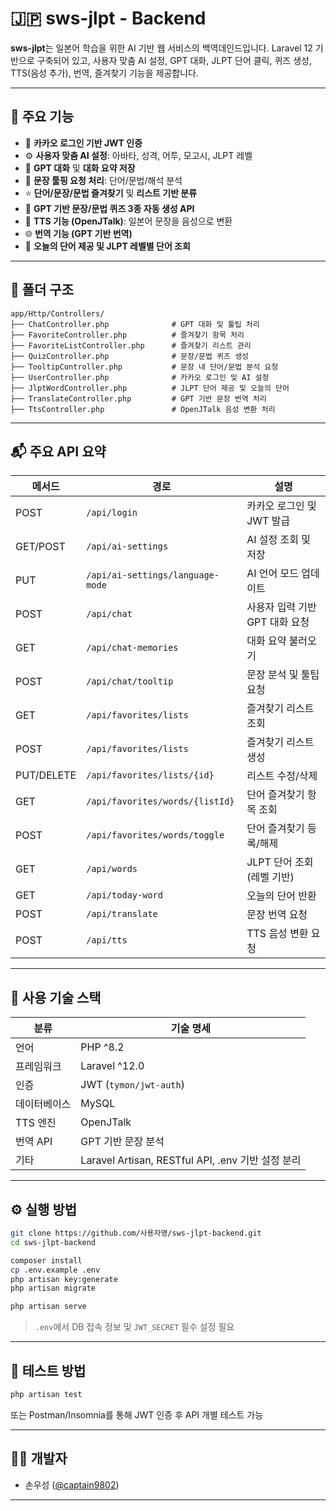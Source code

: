 # 🇯🇵 sws-jlpt - Backend

**sws-jlpt**는 일본어 학습을 위한 AI 기반 웹 서비스의 백역데인드입니다. Laravel 12 기반으로 구축되어 있고, 사용자 맞춤 AI 설정, GPT 대화, JLPT 단어 클릭, 퀴즈 생성, TTS(음성 추가), 번역, 즐겨찾기 기능을 제공합니다.

---

## 🚀 주요 기능

* 🔐 **카카오 로그인 기반 JWT 인증**
* ⚙️ **사용자 맞춤 AI 설정**: 아바타, 성격, 어투, 모고시, JLPT 레벨
* 💬 **GPT 대화** 및 **대화 요약 저장**
* 🧠 **문장 툴핑 요청 처리**: 단어/문법/해석 분석
* ⭐ **단어/문장/문법 즐겨찾기** 및 **리스트 기반 분류**
* 🧪 **GPT 기반 문장/문법 퀴즈 3종 자동 생성 API**
* 📢 **TTS 기능 (OpenJTalk)**: 일본어 문장을 음성으로 변환
* 🌐 **번역 기능 (GPT 기반 번역)**
* 📆 **오늘의 단어 제공 및 JLPT 레벨별 단어 조회**

---

## 🧩 폴더 구조

```
app/Http/Controllers/
├── ChatController.php              # GPT 대화 및 툴팁 처리
├── FavoriteController.php          # 즐겨찾기 항목 처리
├── FavoriteListController.php      # 즐겨찾기 리스트 관리
├── QuizController.php              # 문장/문법 퀴즈 생성
├── TooltipController.php           # 문장 내 단어/문법 분석 요청
├── UserController.php              # 카카오 로그인 및 AI 설정
├── JlptWordController.php          # JLPT 단어 제공 및 오늘의 단어
├── TranslateController.php         # GPT 기반 문장 번역 처리
├── TtsController.php               # OpenJTalk 음성 변환 처리
```

---

## 📬 주요 API 요약

| 메서드        | 경로                               | 설명                  |
| ---------- | -------------------------------- | ------------------- |
| POST       | `/api/login`                     | 카카오 로그인 및 JWT 발급    |
| GET/POST   | `/api/ai-settings`               | AI 설정 조회 및 저장       |
| PUT        | `/api/ai-settings/language-mode` | AI 언어 모드 업데이트       |
| POST       | `/api/chat`                      | 사용자 입력 기반 GPT 대화 요청 |
| GET        | `/api/chat-memories`             | 대화 요약 불러오기          |
| POST       | `/api/chat/tooltip`              | 문장 분석 및 툴팁 요청       |
| GET        | `/api/favorites/lists`           | 즐겨찾기 리스트 조회         |
| POST       | `/api/favorites/lists`           | 즐겨찾기 리스트 생성         |
| PUT/DELETE | `/api/favorites/lists/{id}`      | 리스트 수정/삭제           |
| GET        | `/api/favorites/words/{listId}`  | 단어 즐겨찾기 항목 조회       |
| POST       | `/api/favorites/words/toggle`    | 단어 즐겨찾기 등록/해제       |
| GET        | `/api/words`                     | JLPT 단어 조회 (레벨 기반)  |
| GET        | `/api/today-word`                | 오늘의 단어 반환           |
| POST       | `/api/translate`                 | 문장 번역 요청            |
| POST       | `/api/tts`                       | TTS 음성 변환 요청        |

---

## 🔧 사용 기술 스택

| 분류     | 기술 명세                                       |
| ------ | ------------------------------------------- |
| 언어     | PHP ^8.2                                    |
| 프레임워크  | Laravel ^12.0                               |
| 인증     | JWT (`tymon/jwt-auth`)                      |
| 데이터베이스 | MySQL                                       |
| TTS 엔진 | OpenJTalk                                   |
| 번역 API | GPT 기반 문장 분석                                |
| 기타     | Laravel Artisan, RESTful API, .env 기반 설정 분리 |

---

## ⚙️ 실행 방법

```bash
git clone https://github.com/사용자명/sws-jlpt-backend.git
cd sws-jlpt-backend

composer install
cp .env.example .env
php artisan key:generate
php artisan migrate

php artisan serve
```

> `.env`에서 DB 접속 정보 및 `JWT_SECRET` 필수 설정 필요

---

## 🧪 테스트 방법

```bash
php artisan test
```

또는 Postman/Insomnia를 통해 JWT 인증 후 API 개별 테스트 가능

---

## 🧑‍💻 개발자

* 손우성 ([@captain9802](https://github.com/captain9802))

---
